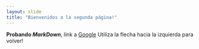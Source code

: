 ```yaml
---
layout: slide
title: "Bienvenidos a la segunda página!"
---
```

**Probando *MarkDown***, link a [Google](https://www.google.com)
Utiliza la flecha hacia la izquierda para volver!
